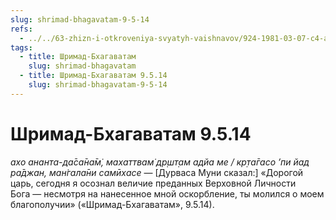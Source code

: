 ```yaml
---
slug: shrimad-bhagavatam-9-5-14
refs:
  - ../../63-zhizn-i-otkroveniya-svyatyh-vaishnavov/924-1981-03-07-c4-ambarish-maharadzh-i-durvasa-muni.md
tags:
  - title: Шримад-Бхагаватам
    slug: shrimad-bhagavatam
  - title: Шримад-Бхагаватам 9.5.14
    slug: shrimad-bhagavatam-9-5-14
---
```


# Шримад-Бхагаватам 9.5.14

*ахо ананта-да̄са̄на̄м̇, махаттвам̇ др̣шт̣ам адйа ме / кр̣та̄гасо ’пи йад ра̄джан, ман̇гала̄ни самӣхасе* — [Дурваса Муни сказал:] «Дорогой царь, сегодня я осознал величие преданных Верховной Личности Бога — несмотря на нанесенное мной оскорбление, ты молился о моем благополучии» («Шримад-Бхагаватам», 9.5.14).

